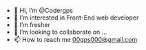 - 👋 Hi, I’m @Codergps
- 👀 I’m interested in Front-End web developer 
- 🌱 I’m fresher
- 💞️ I’m looking to collaborate on ...
- 📫 How to reach me 00gps000@gmail.com

<!---
Codergps/Codergps is a ✨ special ✨ repository because its `README.md` (this file) appears on your GitHub profile.
You can click the Preview link to take a look at your changes.
--->
